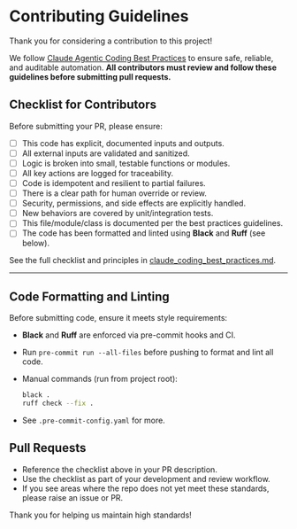 # Contributing Guidelines

Thank you for considering a contribution to this project!

We follow [Claude Agentic Coding Best Practices](claude_coding_best_practices.md) to ensure safe, reliable, and auditable automation. **All contributors must review and follow these guidelines before submitting pull requests.**

## Checklist for Contributors

Before submitting your PR, please ensure:

- [ ] This code has explicit, documented inputs and outputs.
- [ ] All external inputs are validated and sanitized.
- [ ] Logic is broken into small, testable functions or modules.
- [ ] All key actions are logged for traceability.
- [ ] Code is idempotent and resilient to partial failures.
- [ ] There is a clear path for human override or review.
- [ ] Security, permissions, and side effects are explicitly handled.
- [ ] New behaviors are covered by unit/integration tests.
- [ ] This file/module/class is documented per the best practices guidelines.
- [ ] The code has been formatted and linted using **Black** and **Ruff** (see below).

See the full checklist and principles in [claude_coding_best_practices.md](claude_coding_best_practices.md).

---

## Code Formatting and Linting

Before submitting code, ensure it meets style requirements:

- **Black** and **Ruff** are enforced via pre-commit hooks and CI.
- Run `pre-commit run --all-files` before pushing to format and lint all code.
- Manual commands (run from project root):

  ```bash
  black .
  ruff check --fix .
  ```

- See `.pre-commit-config.yaml` for more.

## Pull Requests

- Reference the checklist above in your PR description.
- Use the checklist as part of your development and review workflow.
- If you see areas where the repo does not yet meet these standards, please raise an issue or PR.

Thank you for helping us maintain high standards!
